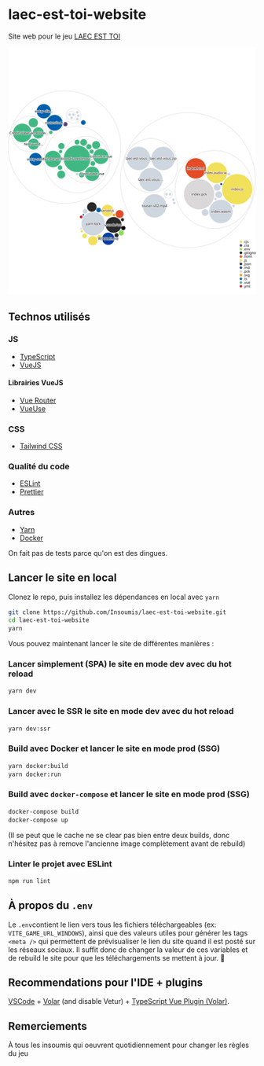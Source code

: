 # laec-est-toi-website

Site web pour le jeu [LAEC EST TOI](https://github.com/Insoumis/laec-est-toi)


[![Visualization of the codebase](./diagram.svg)](https://mango-dune-07a8b7110.1.azurestaticapps.net/?repo=Insoumis%2Flaec-est-toi-website)
 


## Technos utilisés

### JS
- [TypeScript](https://www.typescriptlang.org/)
- [VueJS](https://vuejs.org/)
#### Librairies VueJS
- [Vue Router](https://router.vuejs.org/)
- [VueUse](https://vueuse.org/)
### CSS
- [Tailwind CSS](https://tailwindcss.com/)
### Qualité du code
- [ESLint](https://eslint.org/)
- [Prettier](https://prettier.io/)
### Autres
- [Yarn](https://classic.yarnpkg.com/)
- [Docker](https://www.docker.com/)


On fait pas de tests parce qu'on est des dingues.

## Lancer le site en local

Clonez le repo, puis installez les dépendances en local avec `yarn`
```sh
git clone https://github.com/Insoumis/laec-est-toi-website.git
cd laec-est-toi-website
yarn
```

Vous pouvez maintenant lancer le site de différentes manières :

### Lancer simplement (SPA) le site en mode dev avec du hot reload
```sh
yarn dev
```
### Lancer avec le SSR le site en mode dev avec du hot reload
```sh
yarn dev:ssr
```
### Build avec Docker et lancer le site en mode prod (SSG)
```sh
yarn docker:build
yarn docker:run
```
### Build avec `docker-compose` et lancer le site en mode prod (SSG)
```sh
docker-compose build
docker-compose up   
```
(Il se peut que le cache ne se clear pas bien entre deux builds, donc n'hésitez pas à remove l'ancienne image complètement avant de rebuild)

### Linter le projet avec ESLint

```sh
npm run lint
```

## À propos du `.env`

Le `.env`contient le lien vers tous les fichiers téléchargeables (ex: `VITE_GAME_URL_WINDOWS`), ainsi que des valeurs utiles pour générer les tags `<meta />` qui permettent de prévisualiser le lien du site quand il est posté sur les réseaux sociaux. Il suffit donc de changer la valeur de ces variables et de rebuild le site pour que les téléchargements se mettent à jour. 🐢

## Recommendations pour l'IDE + plugins

[VSCode](https://code.visualstudio.com/) + [Volar](https://marketplace.visualstudio.com/items?itemName=johnsoncodehk.volar) (and disable Vetur) + [TypeScript Vue Plugin (Volar)](https://marketplace.visualstudio.com/items?itemName=johnsoncodehk.vscode-typescript-vue-plugin).

## Remerciements

À tous les insoumis qui oeuvrent quotidiennement pour changer les règles du jeu
